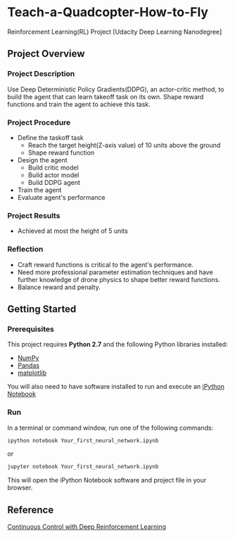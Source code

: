 # Teach-a-Quadcopter-How-to-Fly
Reinforcement Learning(RL) Project [Udacity Deep Learning Nanodegree]

## Project Overview
### Project Description
Use Deep Deterministic Policy Gradients(DDPG), an actor-critic method, to build the agent that can learn takeoff task on its own. 
Shape reward functions and train the agent to achieve this task.

### Project Procedure
- Define the taskoff task
  - Reach the target height(Z-axis value) of 10 units above the ground
  - Shape reward function
- Design the agent
  - Build critic model
  - Build actor model
  - Build DDPG agent
- Train the agent
- Evaluate agent's performance

### Project Results
- Achieved at most the height of 5 units

### Reflection
- Craft reward functions is critical to the agent's performance.
- Need more professional parameter estimation techniques and have further knowledge of drone physics to shape better reward functions.
- Balance reward and penalty.


## Getting Started
### Prerequisites
This project requires **Python 2.7** and the following Python libraries installed:

- [NumPy](http://www.numpy.org/)
- [Pandas](http://pandas.pydata.org)
- [matplotlib](http://matplotlib.org/)

You will also need to have software installed to run and execute an [iPython Notebook](http://ipython.org/notebook.html)


### Run
In a terminal or command window, run one of the following commands:

```bash
ipython notebook Your_first_neural_network.ipynb
```  
or
```bash
jupyter notebook Your_first_neural_network.ipynb
```

This will open the iPython Notebook software and project file in your browser.

## Reference
[Continuous Control with Deep Reinforcement Learning](https://arxiv.org/pdf/1509.02971.pdf)
